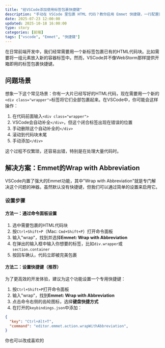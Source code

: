 ```yaml
---
title: "给VSCode添加使用标签包裹快捷键"
description: "手动在 VSCode 里包裹 HTML 代码？教你启用 Emmet 快捷键，一行配置实现高效标签包裹。"
date: 2025-07-23 12:00:00
updated: 2025-10-18 16:00:00
type: story
categories: [前端]
tags: ["vscode", "Emmet", "快捷键"]
---
```


在日常前端开发中，我们经常需要用一个新标签包裹已有的HTML代码块。比如需要将一组元素放入新的容器标签中。然而，VSCode并不像WebStorm那样提供开箱即用的标签包裹快捷键。

## 问题场景

想象一下这个常见场景：你有一大片已经写好的HTML代码，现在需要用一个新的`<div class="wrapper">`标签将它们全部包裹起来。在VSCode中，你可能会这样操作：

1. 在代码前面输入`<div class="wrapper">`
2. VSCode会自动补全`</div>`，但这个闭合标签出现在错误的位置
3. 手动删除这个自动补全的`</div>`
4. 滚动到代码块末尾
5. 手动添加`</div>`

这个过程不仅繁琐，还容易出错，特别是在处理大量代码时。

## 解决方案：Emmet的Wrap with Abbreviation

VSCode内置了强大的Emmet功能，其中"Wrap with Abbreviation"就是专门解决这个问题的神器。虽然默认没有快捷键，但我们可以通过简单的设置来启用它。

### 设置步骤

#### 方法一：通过命令面板设置

1. 选中需要包裹的HTML代码块
2. 按`Ctrl+Shift+P`（Mac: `Cmd+Shift+P`）打开命令面板
3. 输入"wrap"，找到并选择**Emmet: Wrap with Abbreviation**
4. 在弹出的输入框中输入你想要的标签，比如`div.wrapper`或`section.container`
5. 按回车确认，代码立即被完美包裹

#### 方法二：设置快捷键（推荐）

为了更高效的开发体验，建议为这个功能设置一个专用快捷键：

1. 按`Ctrl+Shift+P`打开命令面板
2. 输入"wrap"，找到**Emmet: Wrap with Abbreviation**
3. 点击命令右侧的齿轮图标，选择**键盘快捷方式**
4. 在打开的`keybindings.json`中添加：

```json
{
  "key": "Ctrl+Alt+T",
  "command": "editor.emmet.action.wrapWithAbbreviation",
}
```

你也可以改成喜欢的
